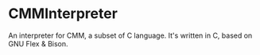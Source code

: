 CMMInterpreter
==============

An interpreter for CMM, a subset of C language. It's written in C, based on GNU Flex &amp; Bison.

